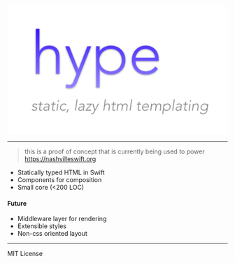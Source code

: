 ![logo](img/hype.png)

---

> this is a proof of concept that is currently being used to power https://nashvilleswift.org 

- Statically typed HTML in Swift
- Components for composition
- Small core (<200 LOC)

#### Future

- Middleware layer for rendering
- Extensible styles
- Non-css oriented layout

---

MIT License
